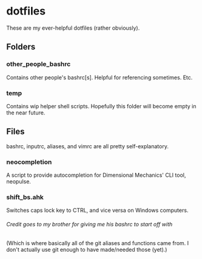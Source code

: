 # dotfiles

These are my ever-helpful dotfiles (rather obviously).

## Folders

### other_people_bashrc

Contains other people's bashrc[s]. Helpful for referencing sometimes. Etc.

### temp

Contains wip helper shell scripts. Hopefully this folder will become empty in the near future.

## Files

bashrc, inputrc, aliases, and vimrc are all pretty self-explanatory.

### neocompletion

A script to provide autocompletion for Dimensional Mechanics' CLI tool, neopulse.

### shift_bs.ahk

Switches caps lock key to CTRL, and vice versa on Windows computers.

###### Credit goes to my brother for giving me his bashrc to start off with
(Which is where basically all of the git aliases and functions came from. I don't actually use git enough to have made/needed those (yet).)
